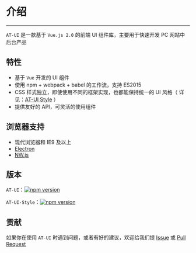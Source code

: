 # 介绍

----

`AT-UI` 是一款基于 `Vue.js 2.0` 的前端 UI 组件库，主要用于快速开发 PC 网站中后台产品

## 特性

- 基于 `Vue` 开发的 UI 组件
- 使用 npm + webpack + babel 的工作流，支持 ES2015
- CSS 样式独立，即使使用不同的框架实现，也都能保持统一的 UI 风格（ 详见：[AT-UI Style](https://github.com/net-ui/net-ui-theme) ）
- 提供友好的 API，可灵活的使用组件

## 浏览器支持

- 现代浏览器和 IE9 及以上
- [Electron](http://electron.atom.io/)
- [NW.js](http://nwjs.io)

## 版本

`AT-UI`：[![npm version](https://badge.fury.io/js/net-ui.svg)](https://badge.fury.io/js/net-ui)

`AT-UI-Style`：[![npm version](https://badge.fury.io/js/net-ui-theme.svg)](https://badge.fury.io/js/net-ui-theme)

## 贡献

如果你在使用 `AT-UI` 时遇到问题，或者有好的建议，欢迎给我们提 [Issue](https://github.com/net-ui/net-ui/issues) 或 [Pull Request](https://github.com/net-ui/net-ui/pulls)
